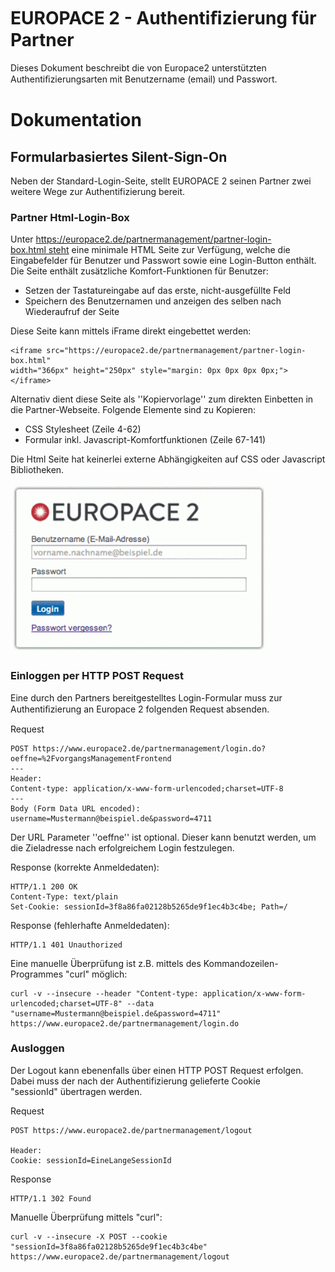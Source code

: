 
# EUROPACE 2 - Authentiﬁzierung für Partner


Dieses Dokument beschreibt die von Europace2 unterstützten Authentiﬁzierungsarten mit Benutzername (email) und Passwort.

# Dokumentation

Formularbasiertes Silent-Sign-On
-----------------------------------------

Neben der Standard-Login-Seite, stellt EUROPACE 2 seinen Partner zwei weitere Wege zur Authentifizierung bereit.

### Partner Html-Login-Box

Unter https://europace2.de/partnermanagement/partner-login-box.html steht eine minimale 
HTML Seite zur Verfügung, welche die Eingabefelder für Benutzer und Passwort sowie 
eine Login-Button enthält. Die Seite enthält zusätzliche Komfort-Funktionen für Benutzer:

* Setzen der Tastatureingabe auf das erste, nicht-ausgefüllte Feld
* Speichern des Benutzernamen und anzeigen des selben nach Wiederaufruf der Seite

Diese Seite kann mittels iFrame direkt eingebettet werden:

```
<iframe src="https://europace2.de/partnermanagement/partner-login-box.html" 
width="366px" height="250px" style="margin: 0px 0px 0px 0px;"></iframe>

```

Alternativ dient diese Seite als ''Kopiervorlage'' zum direkten Einbetten in die
Partner-Webseite. Folgende Elemente sind zu Kopieren:

* CSS Stylesheet (Zeile 4-62) 
* Formular inkl. Javascript-Komfortfunktionen (Zeile 67-141)

Die Html Seite hat keinerlei externe Abhängigkeiten auf CSS oder Javascript Bibliotheken. 

![Eingebettete Login-Box von EUROPACE2](images/partner_login_box.png?raw=true)


### Einloggen per HTTP POST Request

Eine durch den Partners bereitgestelltes Login-Formular muss zur Authentiﬁzierung an 
Europace 2 folgenden Request absenden.

Request

````
POST https://www.europace2.de/partnermanagement/login.do?oeffne=%2FvorgangsManagementFrontend
---
Header:
Content-type: application/x-www-form-urlencoded;charset=UTF-8
---
Body (Form Data URL encoded):
username=Mustermann@beispiel.de&password=4711

````

Der URL Parameter ''oeffne'' ist optional. Dieser kann benutzt werden,
um die Zieladresse nach erfolgreichem Login festzulegen.

Response (korrekte Anmeldedaten):

````
HTTP/1.1 200 OK
Content-Type: text/plain
Set-Cookie: sessionId=3f8a86fa02128b5265de9f1ec4b3c4be; Path=/
````

Response (fehlerhafte Anmeldedaten):

````
HTTP/1.1 401 Unauthorized
````


Eine manuelle Überprüfung ist z.B. mittels des Kommandozeilen-Programmes "curl" möglich:

````
curl -v --insecure --header "Content-type: application/x-www-form-urlencoded;charset=UTF-8" --data "username=Mustermann@beispiel.de&password=4711" https://www.europace2.de/partnermanagement/login.do
````

### Ausloggen

Der Logout kann ebenenfalls über einen HTTP POST Request erfolgen. 
Dabei muss der nach der Authentifizierung gelieferte Cookie  
"sessionId" übertragen werden.  

Request

````
POST https://www.europace2.de/partnermanagement/logout 

Header:
Cookie: sessionId=EineLangeSessionId
````

Response

````
HTTP/1.1 302 Found
````

Manuelle Überprüfung mittels "curl":

````
curl -v --insecure -X POST --cookie "sessionId=3f8a86fa02128b5265de9f1ec4b3c4be" https://www.europace2.de/partnermanagement/logout
````
